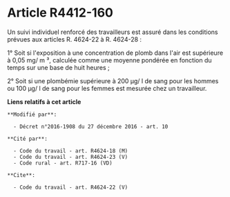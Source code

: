 # Article R4412-160

Un suivi individuel renforcé des travailleurs est assuré dans les conditions prévues aux articles R. 4624-22 à R. 4624-28 : 

1° Soit si l'exposition à une concentration de plomb dans l'air est supérieure à 0,05 mg/ m ³, calculée comme une moyenne
pondérée en fonction du temps sur une base de huit heures ; 

2° Soit si une plombémie supérieure à 200 µg/ l de sang pour les hommes ou 100 µg/ l de sang pour les femmes est mesurée chez
un travailleur.

**Liens relatifs à cet article**

	**Modifié par**:

	  - Décret n°2016-1908 du 27 décembre 2016 - art. 10

	**Cité par**:

	  - Code du travail - art. R4624-18 (M)
	  - Code du travail - art. R4624-23 (V)
	  - Code rural - art. R717-16 (VD)

	**Cite**:

	  - Code du travail - art. R4624-22 (V)
